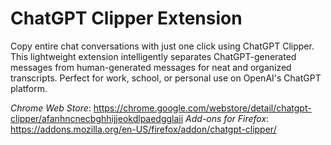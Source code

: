 # ChatGPT Clipper Extension
Copy entire chat conversations with just one click using ChatGPT Clipper. This lightweight extension intelligently separates ChatGPT-generated messages from human-generated messages for neat and organized transcripts. Perfect for work, school, or personal use on OpenAI's ChatGPT platform.

*Chrome Web Store*: https://chrome.google.com/webstore/detail/chatgpt-clipper/afanhncnecbghhijjeokdlpaedgglaii
*Add-ons for Firefox*: https://addons.mozilla.org/en-US/firefox/addon/chatgpt-clipper/
